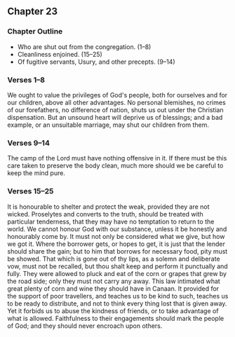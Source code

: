 ## Chapter 23

### Chapter Outline

- Who are shut out from the congregation. (1–8)
- Cleanliness enjoined. (15–25)
- Of fugitive servants, Usury, and other precepts. (9–14)

### Verses 1–8

We ought to value the privileges of God's people, both for ourselves and for our children, above all other advantages. No personal blemishes, no crimes of our forefathers, no difference of nation, shuts us out under the Christian dispensation. But an unsound heart will deprive us of blessings; and a bad example, or an unsuitable marriage, may shut our children from them.

### Verses 9–14

The camp of the Lord must have nothing offensive in it. If there must be this care taken to preserve the body clean, much more should we be careful to keep the mind pure.

### Verses 15–25

It is honourable to shelter and protect the weak, provided they are not wicked. Proselytes and converts to the truth, should be treated with particular tenderness, that they may have no temptation to return to the world. We cannot honour God with our substance, unless it be honestly and honourably come by. It must not only be considered what we give, but how we got it. Where the borrower gets, or hopes to get, it is just that the lender should share the gain; but to him that borrows for necessary food, pity must be showed. That which is gone out of thy lips, as a solemn and deliberate vow, must not be recalled, but thou shalt keep and perform it punctually and fully. They were allowed to pluck and eat of the corn or grapes that grew by the road side; only they must not carry any away. This law intimated what great plenty of corn and wine they should have in Canaan. It provided for the support of poor travellers, and teaches us to be kind to such, teaches us to be ready to distribute, and not to think every thing lost that is given away. Yet it forbids us to abuse the kindness of friends, or to take advantage of what is allowed. Faithfulness to their engagements should mark the people of God; and they should never encroach upon others.

